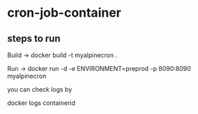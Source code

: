 # cron-job-container

## steps to run

Build -> docker build -t myalpinecron .

Run -> docker run -d  -e ENVIRONMENT=preprod  -p 8090:8090 myalpinecron

you can check logs by

docker logs containerid

